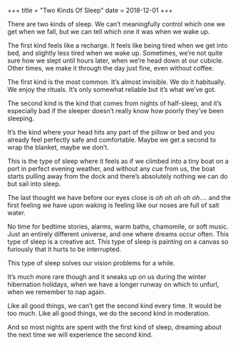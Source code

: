 +++
title = "Two Kinds Of Sleep"
date = 2018-12-01
+++

There are two kinds of sleep. We can’t meaningfully control which one we get when we fall, but we can tell which one it was when we wake up.

The first kind feels like a recharge. It feels like being tired when we get into bed, and slightly less tired when we wake up. Sometimes, we’re not quite sure how we slept until hours later, when we’re head down at our cubicle. Other times, we make it through the day just fine, even without coffee. 

The first kind is the most common. It’s almost invisible. We do it habitually. We enjoy the rituals. It’s only somewhat reliable but it’s what we’ve got.

The second kind is the kind that comes from nights of half-sleep, and it’s especially bad if the sleeper doesn’t really know how poorly they’ve been sleeping.

It’s the kind where your head hits any part of the pillow or bed and you already feel perfectly safe and comfortable. Maybe we get a second to wrap the blanket, maybe we don’t. 

This is the type of sleep where it feels as if we climbed into a tiny boat on a port in perfect evening weather, and without any cue from us, the boat starts pulling away from the dock and there’s absolutely nothing we can do but sail into sleep. 

The last thought we have before our eyes close is _oh oh oh oh oh_…. and the first feeling we have upon waking is feeling like our noses are full of salt water.

No time for bedtime stories, alarms, warm baths, chamomile, or soft music. Just an entirely different universe, and one where dreams occur often. This type of sleep is a creative act. This type of sleep is painting on a canvas so furiously that it hurts to be interrupted.

This type of sleep solves our vision problems for a while.

It’s much more rare though and it sneaks up on us during the winter hibernation holidays, when we have a longer runway on which to unfurl, when we remember to nap again.

Like all good things, we can’t get the second kind every time. It would be too much. Like all good things, we do the second kind in moderation.

And so most nights are spent with the first kind of sleep, dreaming about the next time we will experience the second kind.